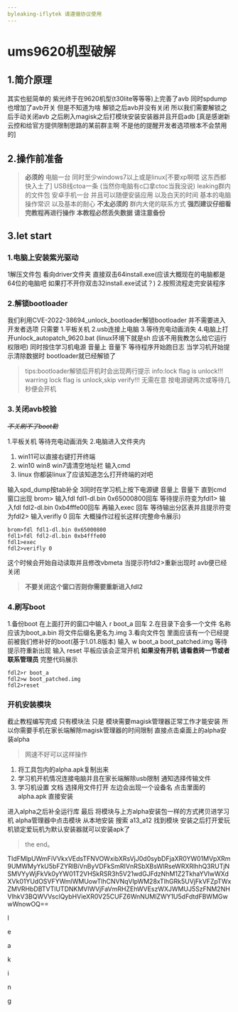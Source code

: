 ```yaml
---
byleaking-iflytek 请遵循协议使用
---
```


# ums9620机型破解
## 1.简介原理

其实也挺简单的 紫光终于在9620机型(t30lite等等等)上完善了avb 同时spdump也增加了avb开关 但是不知道为啥 解锁之后avb并没有关闭 所以我们需要解锁之后手动关闭avb 之后刷入magisk之后打模块安装安装器并且开启adb \[真是感谢新云控和给官方提供限制思路的某前群主啊 不是他的提醒开发者选项根本不会禁用的]
## 2.操作前准备
> **必须的** 电脑一台 同时至少windows7以上或是linux\[不要xp啊喂 这东西都快入土了] 
> USB线ctoa一条 (当然你电脑有c口拿ctoc当我没说) 
> leaking群内的文件包
> 安卓手机一台 并且可以随便安装应用
> 以及白天的时间 基本的电脑操作常识 以及基本的耐心
> **不太必须的** 群内大佬的联系方式
> **强烈建议仔细看完教程再进行操作**
> **本教程必然丢失数据 请注意备份**
## 3.let start
### 1.电脑上安装紫光驱动
1解压文件包 看向driver文件夹 直接双击64install.exe(应该大概现在的电脑都是64位的电脑吧 如果打不开你双击32install.exe试试？)
2.按照流程走完安装程序
### 2.解锁bootloader
我们利用CVE-2022-38694\_unlock\_bootloader解锁bootloader 并不需要进入开发者选项 只需要
1.平板关机
2.usb连接上电脑
3.等待充电动画消失
4.电脑上打开unlock\_autopatch\_9620.bat (linux环境下就是sh 应该不用我教怎么给它运行权限吧)
同时按住学习机电源 音量上 音量下 等待程序开始跑日志
当学习机开始提示清除数据时 bootloader就已经解锁了
> tips:bootloader解锁后开机时会出现两行提示
> info:lock flag is unlock!!! 
> warring lock flag is unlock,skip verify!!! 
> 无需在意 按电源键两次或等待几秒便会开机
### 3.关闭avb校验
*~~不关刷不了boot勒~~*

1.平板关机 等待充电动画消失
2.电脑进入文件夹内
1. win11可以直接右键打开终端
2. win10 win8 win7请清空地址栏 输入cmd
3. linux 你都装linux了应该知道怎么打开终端的对吧

输入spd\_dump按tab补全
3同时在学习机上按下电源键 音量上 音量下 直到cmd窗口出现
brom>
输入fdl fdl1-dl.bin 0x65000800回车 等待提示符变为fdl1>
输入fdl fdl2-dl.bin 0xb4fffe00回车 再输入exec 回车 等待输出分区表并且提示符变为fdl2>
输入verifly 0 回车
大概操作过程长这样(完整命令展示)
```
brom>fdl fdl1-dl.bin 0x65000800
fdl1>fdl fdl2-dl.bin 0xb4fffe00
fdl1>exec
fdl2>verifly 0
```
这个时候会开始自动读取并且修改vbmeta
当提示符fdl2>重新出现时 avb便已经关闭
> **不要关闭这个窗口否则你需要重新进入fdl2**
### 4.刷写boot
1.备份boot 在上面打开的窗口中输入 r boot\_a 回车
2.在目录下会多一个文件 名称应该为boot\_a.bin
将文件后缀名更名为.img
3.看向文件包 里面应该有一个已经提前被我们修补好的boot(基于1.01.8版本)
输入 w boot\_a boot\_patched.img
等待提示符重新出现
输入 reset
平板应该会正常开机 **如果没有开机 请看救砖一节或者联系管理员**
完整代码展示

```
fdl2>r boot_a
fdl2>w boot_patched.img
fdl2>reset
```
### 开机安装模块
截止教程编写完成 只有模块法 只是 模块需要magisk管理器正常工作才能安装 所以你需要手机在家长端解除magisk管理器的时间限制
直接点击桌面上的alpha安装alpha
> 网速不好可以这样操作

1. 将工具包内的alpha.apk复制出来
2. 学习机开机情况连接电脑并且在家长端解除usb限制 通知选择传输文件
3. 学习机设置 文档 选择用文件打开 左边会出现一个设备名 点击里面的alpha.apk
    直接安装

进入alpha之后补全运行库
最后 将模块与上方alpha安装包一样的方式拷贝进学习机
alpha管理器中点击模块 从本地安装
搜索 a13\_a12 找到模块
安装之后打开爱玩机锁定爱玩机为默认安装器就可以安装apk了



























> the end。




TldFMlpUWmFiVVkxVEdsTFNVOWxibXRsVjJ0d0sybDFjaXR0YW01MVpXRm9UMWMyYkU5bFZYRlBiVnByVDFkSmRIVnRSbXBsWlRseWRXRlhhQ3RUTjNSMVYyWjFkVk0yYW01T2VHSkRSR3h5V21wdGJFdzNhM1Z2TkhaYVIwWXdXVk01YUdOSVFYWmlWMUowTlhCNVNqVlpWM28xTlhGRk5UVjFkVFZpTWxZMVRHbDBTVTlUTDNKMVlWVjFaVmRHZEhWVEszWXJWMUJ5SzFNM2NHVlhkV3BQWVVsclQybHVieXR0V25CUFZ6WnNUMlZWY1U5dFdtdFBWMGwwWnowOQ==












l






e





a













k






i





n






g
